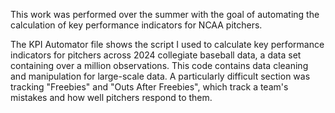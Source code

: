 This work was performed over the summer with the goal of automating the calculation of key performance indicators for NCAA pitchers.

The KPI Automator file shows the script I used to calculate key performance indicators for pitchers across 2024 collegiate baseball data, a data set containing over a million observations. This code contains data cleaning and manipulation for large-scale data. A particularly difficult section was tracking "Freebies" and "Outs After Freebies", which track a team's mistakes and how well pitchers respond to them.
